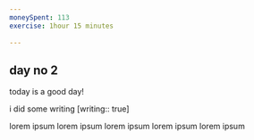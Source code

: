```yaml
---
moneySpent: 113
exercise: 1hour 15 minutes
 
---
```

## day no 2
today is a good day!
 

i did some writing [writing:: true]

lorem ipsum lorem ipsum lorem ipsum lorem ipsum lorem ipsum
